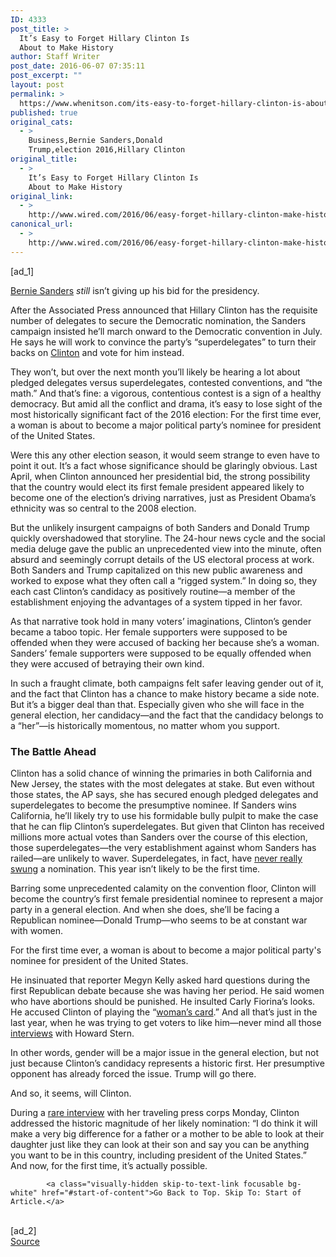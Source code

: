 ```yaml
---
ID: 4333
post_title: >
  It’s Easy to Forget Hillary Clinton Is
  About to Make History
author: Staff Writer
post_date: 2016-06-07 07:35:11
post_excerpt: ""
layout: post
permalink: >
  https://www.whenitson.com/its-easy-to-forget-hillary-clinton-is-about-to-make-history/
published: true
original_cats:
  - >
    Business,Bernie Sanders,Donald
    Trump,election 2016,Hillary Clinton
original_title:
  - >
    It’s Easy to Forget Hillary Clinton Is
    About to Make History
original_link:
  - >
    http://www.wired.com/2016/06/easy-forget-hillary-clinton-make-history/
canonical_url:
  - >
    http://www.wired.com/2016/06/easy-forget-hillary-clinton-make-history/
---
```

 [ad_1]
<br><div id=""><p><a href="http://www.wired.com/tag/bernie-sanders" target="_blank">Bernie Sanders</a> <em>still</em> isn’t giving up his bid for the presidency. </p>
<p>After the Associated Press announced that Hillary Clinton has the requisite number of delegates to secure the Democratic nomination, the Sanders campaign insisted he’ll march onward to the Democratic convention in July. He says he will work to convince the party’s “superdelegates” to turn their backs on <a href="http://www.wired.com/tag/hillary-clinton" target="_blank">Clinton</a> and vote for him instead. </p>
<p>They won’t, but over the next month you’ll likely be hearing a lot about pledged delegates versus superdelegates, contested conventions, and “the math.” And that’s fine: a vigorous, contentious contest is a sign of a healthy democracy. But amid all the conflict and drama, it’s easy to lose sight of the most historically significant fact of the 2016 election: For the first time ever, a woman is about to become a major political party’s nominee for president of the United States.</p>



<p>Were this any other election season, it would seem strange to even have to point it out. It’s a fact whose significance should be glaringly obvious. Last April, when Clinton announced her presidential bid, the strong possibility that the country would elect its first female president appeared likely to become one of the election’s driving narratives, just as President Obama’s ethnicity was so central to the 2008 election.</p>
<p>But the unlikely insurgent campaigns of both Sanders and Donald Trump quickly overshadowed that storyline. The 24-hour news cycle and the social media deluge gave the public an unprecedented view into the minute, often absurd and seemingly corrupt details of the US electoral process at work. Both Sanders and Trump capitalized on this new public awareness and worked to expose what they often call a “rigged system.” In doing so, they each cast Clinton’s candidacy as positively routine—a member of the establishment enjoying the advantages of a system tipped in her favor. </p>
<p>As that narrative took hold in many voters’ imaginations, Clinton’s gender became a taboo topic. Her female supporters were supposed to be offended when they were accused of backing her because she’s a woman. Sanders’ female supporters were supposed to be equally offended when they were accused of betraying their own kind. </p>
<p>In such a fraught climate, both campaigns felt safer leaving gender out of it, and the fact that Clinton has a chance to make history became a side note. But it’s a bigger deal than that. Especially given who she will face in the general election, her candidacy—and the fact that the candidacy belongs to a “her”—is historically momentous, no matter whom you support.</p>
<h3>The Battle Ahead</h3>
<p>Clinton has a solid chance of winning the primaries in both California and New Jersey, the states with the most delegates at stake. But even without those states, the AP says, she has secured enough pledged delegates and superdelegates to become the presumptive nominee. If Sanders wins California, he’ll likely try to use his formidable bully pulpit to make the case that he can flip Clinton’s superdelegates. But given that Clinton has received millions more actual votes than Sanders over the course of this election, those superdelegates—the very establishment against whom Sanders has railed—are unlikely to waver. Superdelegates, in fact, have <a href="http://www.politifact.com/florida/statements/2016/mar/22/debbie-wasserman-schultz/debbie-wasserman-schultz-says-superdelegates-never/" target="_blank">never really swung</a> a nomination. This year isn’t likely to be the first time. </p>
<p>Barring some unprecedented calamity on the convention floor, Clinton will become the country’s first female presidential nominee to represent a major party in a general election. And when she does, she’ll be facing a Republican nominee—Donald Trump—who seems to be at constant war with women. </p>
<p data-js="fader" class="pullquote carve fader">
	For the first time ever, a woman is about to become a major political party's nominee for president of the United States.	<span class="attribution"/>
</p>

<p>He insinuated that reporter Megyn Kelly asked hard questions during the first Republican debate because she was having her period. He said women who have abortions should be punished. He insulted Carly Fiorina’s looks. He accused Clinton of playing the “<a href="http://www.wired.com/2016/04/dear-donald-trump-thats-actually-not-sexism-works/" target="_blank">woman’s card</a>.” And all that’s just in the last year, when he was trying to get voters to like him—never mind all those <a href="https://www.buzzfeed.com/andrewkaczynski/donald-trump-said-a-lot-of-gross-things-about-women-on-howar?utm_term=.lgWQmZQYE#.kxEE0JEqR" target="_blank">interviews</a> with Howard Stern. </p>
<p>In other words, gender will be a major issue in the general election, but not just because Clinton’s candidacy represents a historic first. Her presumptive opponent has already forced the issue. Trump will go there. </p>
<p>And so, it seems, will Clinton.</p>
<p>During a <a href="http://www.politico.com/story/2016/06/hillary-clinton-barack-obama-campaigning-223954" target="_blank">rare interview</a> with her traveling press corps Monday, Clinton addressed the historic magnitude of her likely nomination: “I do think it will make a very big difference for a father or a mother to be able to look at their daughter just like they can look at their son and say you can be anything you want to be in this country, including president of the United States.” And now, for the first time, it’s actually possible.</p>
<!-- Related video widget - wide -->




			<a class="visually-hidden skip-to-text-link focusable bg-white" href="#start-of-content">Go Back to Top. Skip To: Start of Article.</a>

			
</div>
<br>[ad_2]
<br><a href="http://www.wired.com/2016/06/easy-forget-hillary-clinton-make-history/">Source </a>